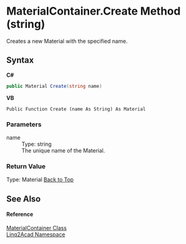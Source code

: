 # MaterialContainer.Create Method (string)
 

Creates a new Material with the specified name.

## Syntax

**C#**<br />
``` C#
public Material Create(string name)
```

**VB**<br />
``` VB
Public Function Create (name As String) As Material
```


### Parameters
<dl><dt>name</dt><dd>Type: string<br />The unique name of the Material.</dd></dl>

### Return Value
Type: Material
<a href="#MaterialContainerCreate-Method-string">Back to Top</a>

## See Also


#### Reference
<a href="T_Linq2Acad_MaterialContainer.md#MaterialContainer-Class">MaterialContainer Class</a><br /><a href="N_Linq2Acad.md#Linq2Acad-Namespace">Linq2Acad Namespace</a><br />

